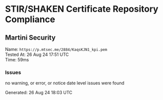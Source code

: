 # STIR/SHAKEN Certificate Repository Compliance

## Martini Security

Name: `https://p.mtsec.me/2884/KaqsKJN1_kpi.pem`\
Tested At: 26 Aug 24 17:51 UTC\
Time: 59ms

### Issues

no warning, or error, or notice date level issues were found

Generated: 26 Aug 24 18:03 UTC